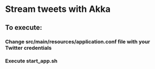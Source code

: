 # Stream tweets with Akka

## To execute:
### Change src/main/resources/application.conf file with your Twitter credentials
### Execute start_app.sh
